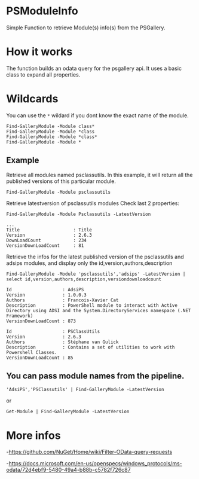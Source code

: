 # PSModuleInfo
Simple Function to retrieve Module(s) info(s) from the PSGallery.

# How it works
The function builds an odata query for the psgallery api. It uses a basic class to expand all properties.

# Wildcards
You can use the ```*``` wildard if you dont know the exact name of the module.
```
Find-GalleryModule -Module class*
Find-GalleryModule -Module *class
Find-GalleryModule -Module *class*
Find-GalleryModule -Module *
```

## Example
Retrieve all modules named psclassutils. In this example, it will return all the published versions of this particular module.
```
Find-GalleryModule -Module psclassutils
```

Retrieve latestversion of psclassutils modules
Check last 2 properties:

```
Find-GalleryModule -Module Psclassutils -LatestVersion

...
Title                    : Title
Version                  : 2.6.3
DownLoadCount            : 234
VersionDownLoadCount     : 81
```

Retrieve the infos for the latest published version of the psclassutils and adsips modules, and display only the id,version,authors,description
```
Find-GalleryModule -Module 'psclassutils','adsips' -LatestVersion | select id,version,authors,description,versiondownloadcount

Id                   : AdsiPS
Version              : 1.0.0.3
Authors              : Francois-Xavier Cat
Description          : PowerShell module to interact with Active Directory using ADSI and the System.DirectoryServices namespace (.NET Framework)
VersionDownLoadCount : 873

Id                   : PSClassUtils
Version              : 2.6.3
Authors              : Stéphane van Gulick
Description          : Contains a set of utilities to work with Powershell Classes.
VersionDownLoadCount : 85
```

## You can pass module names from the pipeline.
```
'AdsiPS','PSClassutils' | Find-GalleryModule -LatestVersion
```
or
```
Get-Module | Find-GalleryModule -LatestVersion
```

# More infos
-https://github.com/NuGet/Home/wiki/Filter-OData-query-requests

-https://docs.microsoft.com/en-us/openspecs/windows_protocols/ms-odata/72d4ebf9-5480-49a4-b88b-c5782f726c87

